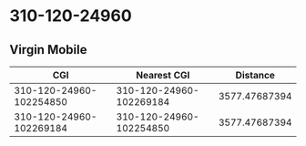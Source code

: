 # 310-120-24960
## Virgin Mobile


| CGI | Nearest CGI | Distance |
|-----|-------------|----------|
| 310-120-24960-102254850 | 310-120-24960-102269184 | 3577.47687394 |
| 310-120-24960-102269184 | 310-120-24960-102254850 | 3577.47687394 |
